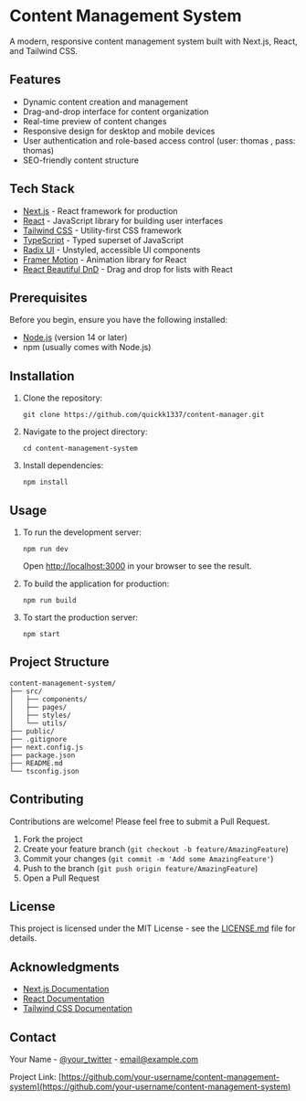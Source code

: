 # Content Management System

A modern, responsive content management system built with Next.js, React, and Tailwind CSS.

## Features

- Dynamic content creation and management
- Drag-and-drop interface for content organization
- Real-time preview of content changes
- Responsive design for desktop and mobile devices
- User authentication and role-based access control (user: thomas , pass: thomas)
- SEO-friendly content structure

## Tech Stack

- [Next.js](https://nextjs.org/) - React framework for production
- [React](https://reactjs.org/) - JavaScript library for building user interfaces
- [Tailwind CSS](https://tailwindcss.com/) - Utility-first CSS framework
- [TypeScript](https://www.typescriptlang.org/) - Typed superset of JavaScript
- [Radix UI](https://www.radix-ui.com/) - Unstyled, accessible UI components
- [Framer Motion](https://www.framer.com/motion/) - Animation library for React
- [React Beautiful DnD](https://github.com/atlassian/react-beautiful-dnd) - Drag and drop for lists with React

## Prerequisites

Before you begin, ensure you have the following installed:
- [Node.js](https://nodejs.org/) (version 14 or later)
- npm (usually comes with Node.js)

## Installation

1. Clone the repository:
   ```
   git clone https://github.com/quickk1337/content-manager.git
   ```

2. Navigate to the project directory:
   ```
   cd content-management-system
   ```

3. Install dependencies:
   ```
   npm install
   ```

## Usage

1. To run the development server:
   ```
   npm run dev
   ```
   Open [http://localhost:3000](http://localhost:3000) in your browser to see the result.

2. To build the application for production:
   ```
   npm run build
   ```

3. To start the production server:
   ```
   npm start
   ```

## Project Structure

```
content-management-system/
├── src/
│   ├── components/
│   ├── pages/
│   ├── styles/
│   └── utils/
├── public/
├── .gitignore
├── next.config.js
├── package.json
├── README.md
└── tsconfig.json
```

## Contributing

Contributions are welcome! Please feel free to submit a Pull Request.

1. Fork the project
2. Create your feature branch (`git checkout -b feature/AmazingFeature`)
3. Commit your changes (`git commit -m 'Add some AmazingFeature'`)
4. Push to the branch (`git push origin feature/AmazingFeature`)
5. Open a Pull Request

## License

This project is licensed under the MIT License - see the [LICENSE.md](LICENSE.md) file for details.

## Acknowledgments

- [Next.js Documentation](https://nextjs.org/docs)
- [React Documentation](https://reactjs.org/docs/getting-started.html)
- [Tailwind CSS Documentation](https://tailwindcss.com/docs)

## Contact

Your Name - [@your_twitter](https://twitter.com/your_twitter) - email@example.com

Project Link: [https://github.com/your-username/content-management-system](https://github.com/your-username/content-management-system)
